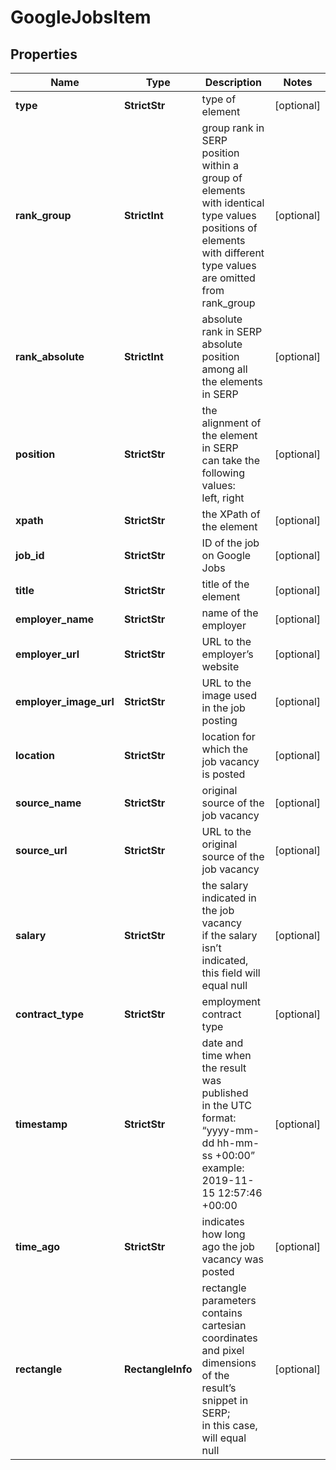 # GoogleJobsItem


## Properties

| Name | Type | Description | Notes |
|------------ | ------------- | ------------- | -------------|
**type** | **StrictStr** | type of element |[optional]|
**rank_group** | **StrictInt** | group rank in SERP<br>position within a group of elements with identical type values<br>positions of elements with different type values are omitted from rank_group |[optional]|
**rank_absolute** | **StrictInt** | absolute rank in SERP<br>absolute position among all the elements in SERP |[optional]|
**position** | **StrictStr** | the alignment of the element in SERP<br>can take the following values:<br>left, right |[optional]|
**xpath** | **StrictStr** | the XPath of the element |[optional]|
**job_id** | **StrictStr** | ID of the job on Google Jobs |[optional]|
**title** | **StrictStr** | title of the element |[optional]|
**employer_name** | **StrictStr** | name of the employer |[optional]|
**employer_url** | **StrictStr** | URL to the employer’s website |[optional]|
**employer_image_url** | **StrictStr** | URL to the image used in the job posting |[optional]|
**location** | **StrictStr** | location for which the job vacancy is posted |[optional]|
**source_name** | **StrictStr** | original source of the job vacancy |[optional]|
**source_url** | **StrictStr** | URL to the original source of the job vacancy |[optional]|
**salary** | **StrictStr** | the salary indicated in the job vacancy<br>if the salary isn’t indicated, this field will equal null |[optional]|
**contract_type** | **StrictStr** | employment contract type |[optional]|
**timestamp** | **StrictStr** | date and time when the result was published<br>in the UTC format: “yyyy-mm-dd hh-mm-ss +00:00”<br>example:<br>2019-11-15 12:57:46 +00:00 |[optional]|
**time_ago** | **StrictStr** | indicates how long ago the job vacancy was posted |[optional]|
**rectangle** | **RectangleInfo** | rectangle parameters<br>contains cartesian coordinates and pixel dimensions of the result’s snippet in SERP;<br>in this case, will equal null |[optional]|